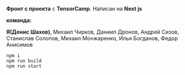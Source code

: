 **Фронт с проекта** с **TensorCamp**. 
Написан на **Next js**

**команда:**

**Я(Денис Шахов)**,
Михаил Чирков,
Даниил Дронов,
Андрей Сизов,
Станислав Солопов,
Михаил Монжаренко,
Илья Богданов,
Федор Анисимов
```
npm i
npm run build
npm run start
```
